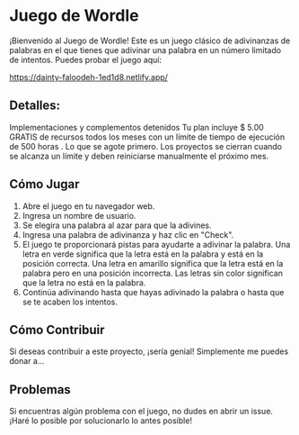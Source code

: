 # Juego de Wordle

¡Bienvenido al Juego de Wordle! Este es un juego clásico de adivinanzas de palabras en el que tienes que adivinar una palabra en un número limitado de intentos. Puedes probar el juego aquí:

https://dainty-faloodeh-1ed1d8.netlify.app/

## Detalles:
Implementaciones y complementos detenidos 
Tu plan incluye $ 5.00 GRATIS de recursos todos los meses con un límite de tiempo de ejecución de 500 horas . Lo que se agote primero. Los proyectos se cierran cuando se alcanza un límite y deben reiniciarse manualmente el próximo mes. 


## Cómo Jugar

1. Abre el juego en tu navegador web.
2. Ingresa un nombre de usuario.
3. Se elegira una palabra al azar para que la adivines.
4. Ingresa una palabra de adivinanza y haz clic en "Check".
5. El juego te proporcionará pistas para ayudarte a adivinar la palabra. Una letra en verde significa que la letra está en la palabra y está en la posición correcta. Una letra en amarillo significa que la letra está en la palabra pero en una posición incorrecta. Las letras sin color significan que la letra no está en la palabra.
6. Continúa adivinando hasta que hayas adivinado la palabra o hasta que se te acaben los intentos.

## Cómo Contribuir

Si deseas contribuir a este proyecto, ¡sería genial! Simplemente me puedes donar a... 

## Problemas

Si encuentras algún problema con el juego, no dudes en abrir un issue. ¡Haré lo posible por solucionarlo lo antes posible!

